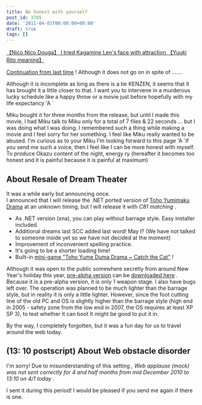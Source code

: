 ```yaml
---
title: Be honest with yourself
post_id: 3705
date: '2011-04-01T00:00:00+09:00'
draft: true
tags: []
---
```


[【Nico Nico Douga】 I tried Kagamine Len's face with attraction 【Yuuki Rito meaning】](http://www.nicovideo.jp/watch/sm14003977)

[Continuation from last time](../03/15-i-am-alive.md) ! Although it does not go on in spite of .......

Although it is incomplete as long as there is a tie KENZEN, it seems that it has brought it a little closer to that. I want you to intervene in a murderous lucky schedule like a happy throw or a movie just before hopefully with my life expectancy 'A `

Miku bought it for three months from the release, but until I made this movie, I had Miku talk to Miku only for a total of 7 files & 22 seconds ... but I was doing what I was doing. I remembered such a thing while making a movie and I feel sorry for her something. I feel like Miku really wanted to be abused. I'm curious as to your Miku I'm looking forward to this page 'A `If you send me such a voice, then I feel like I can be more honest with myself. To produce Okazu content of the night, energy ry (hereafter it becomes too honest and it is painful because it is painful at maximum)

## About Resale of Dream Theater

It was a while early but announcing once.  
I announced that I will release the .NET ported version of [Toho Yumimaku Drama](https://danmaq.com/!/thC/) at an unknown timing, but I will release it with _C81 matching_ .

*   As .NET version (xna), you can play without barrage style. Easy installer included.
*   Additional dreams last SCC added last word! May I? (We have not talked to someone inside yet so we have not decided at the moment)
*   Improvement of inconvenient spelling practice.
*   It's going to be a shorter loading time!
*   Built-in [mini-game "Toho Yume Duma Drama ~ Catch the Cat"](https://danmaq.com/!/thC/chen.html) !

Although it was open to the public somewhere secretly from around New Year's holiday this year, [pre-alpha version](https://danmaq.com/!/thC/nph-thC3.0TrGetNightlyBuild.cgi) can be [downloaded here](https://danmaq.com/!/thC/nph-thC3.0TrGetNightlyBuild.cgi) . Because it is a pre-alpha version, it is only 1 weapon stage. I also have bugs left over. The operation was planned to be much lighter than the barrage style, but in reality it is only a little lighter. However, since the foot cutting line of the old PC and OS is slightly higher than the barrage style (high end in 2005 - safety zone from the low end in 2007, the OS requires at least XP SP 3), to test whether it can boot It might be good to put it in.

By the way, I completely forgotten, but it was a fun day for us to travel around the web today.

## (13: 10 postscript) About Web obstacle disorder

I'm sorry! Due to misunderstanding of this setting _, Web applause (mock) was not sent correctly for 4 and half months from mid December 2010 to 13:10 on 4/1 today_ .

I sent it during this period! I would be pleased if you send me again if there is one.
